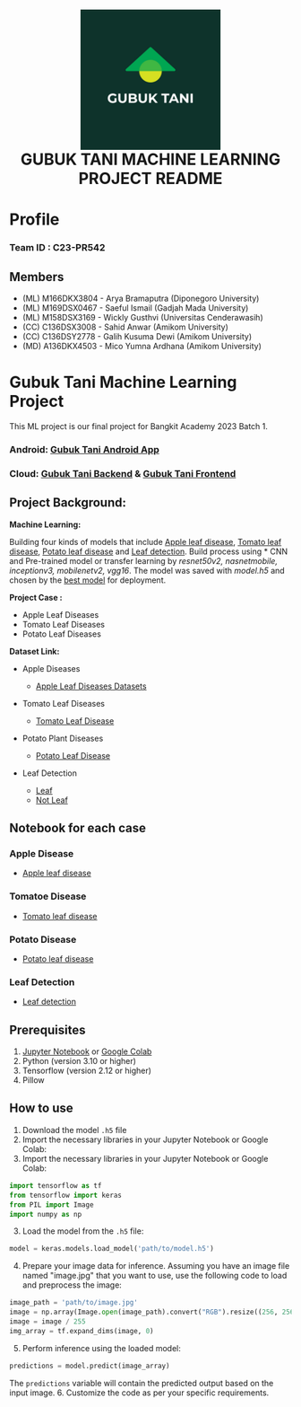 <h1 align="center">
  <img align="center" src="images\logo.jpg"  width="250"></img>
<br>
GUBUK TANI MACHINE LEARNING PROJECT README
</h1>

# Profile

### Team ID : C23-PR542

## Members

* (ML) M166DKX3804 - Arya Bramaputra (Diponegoro University)
* (ML) M169DSX0467 - Saeful Ismail (Gadjah Mada University)
* (ML) M158DSX3169 - Wickly Gusthvi (Universitas Cenderawasih)
* (CC) C136DSX3008 - Sahid Anwar (Amikom University)
* (CC) C136DSY2778 - Galih Kusuma Dewi (Amikom University)
* (MD) A136DKX4503 - Mico Yumna Ardhana (Amikom University)

# Gubuk Tani Machine Learning Project

This ML project is our final project for Bangkit Academy 2023 Batch 1.

### Android: [Gubuk Tani Android App](https://github.com/gubuktani/md-gubuk-tani-app)

### Cloud: [Gubuk Tani Backend](https://github.com/gubuktani/cc-backend-api) & [Gubuk Tani Frontend](https://github.com/gubuktani/cc-frontend-cms)

## **Project Background:**

**Machine Learning:**

Building four kinds of models that include [Apple leaf disease](https://github.com/gubuktani/MachineLearning-GubukTani/blob/main/Notebook/Apples.ipynb), [Tomato leaf disease](https://github.com/gubuktani/MachineLearning-GubukTani/blob/main/Notebook/Tomato_leaf_disease.ipynb), [Potato leaf disease](https://github.com/gubuktani/MachineLearning-GubukTani/blob/main/Notebook/Gubuktani_Potato_disease.ipynb) and [Leaf detection](https://github.com/gubuktani/MachineLearning-GubukTani/blob/main/Notebook/leafDetection.ipynb). Build process using * CNN and Pre-trained model or transfer learning by *resnet50v2, nasnetmobile, inceptionv3, mobilenetv2, vgg16*. The model was saved with *model.h5* and chosen by the [best model](https://github.com/gubuktani/MachineLearning-GubukTani/tree/main/model) for deployment.

**Project Case :**

- Apple Leaf Diseases
- Tomato Leaf Diseases
- Potato Leaf Diseases

**Dataset Link:**

- Apple Diseases
  - [Apple Leaf Diseases Datasets](https://drive.google.com/drive/folders/1ecSphBr8TIXYt4OsOa6zVEPyHyAiRn2p?usp=sharing)
- Tomato Leaf Diseases

  - [Tomato Leaf Disease](https://www.kaggle.com/datasets/noulam/tomato)

- Potato Plant Diseases

  - [Potato Leaf Disease](https://www.kaggle.com/datasets/muhammadardiputra/potato-leaf-disease-dataset)

- Leaf Detection
  - [Leaf](https://www.kaggle.com/datasets/fabinahian/plant-disease-45-classes)
  - [Not Leaf](https://www.kaggle.com/datasets/lijiyu/imagenet)

## Notebook for each case

### Apple Disease

- [Apple leaf disease](https://github.com/gubuktani/MachineLearning-GubukTani/blob/main/Notebook/Apples.ipynb)

### Tomatoe Disease

- [Tomato leaf disease](https://github.com/gubuktani/MachineLearning-GubukTani/blob/main/Notebook/Tomato_leaf_disease.ipynb)

### Potato Disease

- [Potato leaf disease](https://github.com/gubuktani/MachineLearning-GubukTani/blob/main/Notebook/Gubuktani_Potato_disease.ipynb)

### Leaf Detection

- [Leaf detection](https://github.com/gubuktani/MachineLearning-GubukTani/blob/main/Notebook/leafDetection.ipynb)

## Prerequisites
1. [Jupyter Notebook](https://test-jupyter.readthedocs.io/en/latest/install.html) or [Google Colab](https://colab.research.google.com/)
2. Python (version 3.10 or higher) 
3. Tensorflow (version 2.12 or higher)
4. Pillow

## How to use
1. Download the model `.h5` file
2. Import the necessary libraries in your Jupyter Notebook or Google Colab: 
2. Import the necessary libraries in your Jupyter Notebook or Google Colab: 
  ```python
  import tensorflow as tf
  from tensorflow import keras
  from PIL import Image
  import numpy as np
  ```
3. Load the model from the `.h5` file:
  ```python
  model = keras.models.load_model('path/to/model.h5')
  ```
4. Prepare your image data for inference. Assuming you have an image file named "image.jpg" that you want to use, use the following code to load and preprocess the image:
  ```python
  image_path = 'path/to/image.jpg'
  image = np.array(Image.open(image_path).convert("RGB").resize((256, 256)))
  image = image / 255
  img_array = tf.expand_dims(image, 0)
  ```
5. Perform inference using the loaded model:
  ```python
  predictions = model.predict(image_array)
  ```
  The `predictions` variable will contain the predicted output based on the input image.
6. Customize the code as per your specific requirements.

